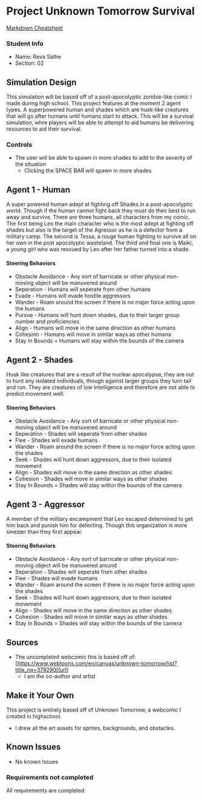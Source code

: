 # Project Unknown Tomorrow Survival

[Markdown Cheatsheet](https://github.com/adam-p/markdown-here/wiki/Markdown-Here-Cheatsheet)

### Student Info

-   Name: Reva Sathe
-   Section: 02

## Simulation Design

This simulation will be based off of a post-apocolyptic zombie-like comic I made during high school.  This project features at the moment 2 agent types. A superpowered human and shades which are husk-like creatures that will go after humans until humans start to attack. This will be a survival simulation, whre players will be able to attempt to aid humans be delivering resources to aid their survival. 

### Controls

-   The user will be able to spawn in more shades to add to the severity of the situation
    -   Clicking the SPACE BAR will spawn in more shades 


## Agent 1 - Human

A super powered human adept at fighting off Shades in a post-apocolyptic world. Though if the human cannot fight back they must do their best to run away and survive. There are three humans, all characters from my comic. The first being Leo the main character who is the most adept at fighting off shades but also is the target of the Agressor as he is a defector from a military camp. The second is Tessa, a rouge human fighting to survive all on her own in the post apocolyptic wasteland. The third and final one is Maiki, a young girl who was rescued by Leo after her father turned into a shade.

#### Steering Behaviors

- Obstacle Avoidance - Any sort of barricate or other physical non-moving object will be manuvered around
- Seperation - Humans will seperate from other humans
- Evade - Humans will evade hostile aggressors
- Wander - Roam around the screen if there is no major force acting upon the humans
- Pursue - Humans will hunt down shades, due to their larger group number and proficiencies
- Align - Humans will move in the same direction as other humans
- Cohesion - Humans will move in similar ways as other humans
- Stay In Bounds = Humans will stay within the bounds of the camera
   

## Agent 2 - Shades
Husk like creatures that are a result of the nuclear apocalypse, they are out to hunt any isolated individuals, though against larger groups they turn tail and run. They are creatures of low intelligence and therefore are not able to predict movement well.  

#### Steering Behaviors

- Obstacle Avoidance - Any sort of barricate or other physical non-moving object will be manuvered around
- Seperation - Shades will seperate from other shades
- Flee - Shades will evade humans
- Wander - Roam around the screen if there is no major force acting upon the shades
- Seek - Shades will hunt down aggressors, due to their isolated movement
- Align - Shades will move in the same direction as other shades
- Cohesion - Shades will move in similar ways as other shades
- Stay In Bounds = Shades will stay within the bounds of the camera

## Agent 3 - Aggressor 

A member of the military encampment that Leo escaped determined to get him back and punish him for defecting. Though this organization is more sinester than they first appear. 

#### Steering Behaviors

- Obstacle Avoidance - Any sort of barricate or other physical non-moving object will be manuvered around
- Seperation - Shades will seperate from other shades
- Flee - Shades will evade humans
- Wander - Roam around the screen if there is no major force acting upon the shades
- Seek - Shades will hunt down aggressors, due to their isolated movement
- Align - Shades will move in the same direction as other shades
- Cohesion - Shades will move in similar ways as other shades
- Stay In Bounds = Shades will stay within the bounds of the camera

## Sources
-   The uncompleted webcomic this is based off of: [https://www.webtoons.com/en/canvas/unknown-tomorrow/list?title_no=379290](url)
    - I am the co-author and artist

## Make it Your Own
This project is entirely based off of Unknown Tomorrow, a webcomic I created in highschool. 
- I drew all the art assets for sprites, backgrounds, and obstacles.

## Known Issues

- No known Issues

### Requirements not completed

All requirements are completed


